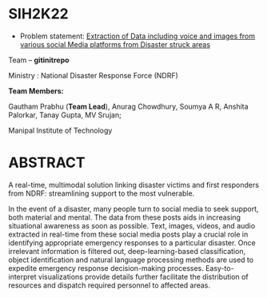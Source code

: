 # SIH2K22

- Problem statement: [Extraction of Data including voice and images from various social Media platforms from Disaster struck areas](https://vikas-066f8f.webflow.io/)

Team – <b>gitinitrepo</b>

Ministry : National Disaster Response Force (NDRF)

<b>Team Members:</b>

Gautham Prabhu (<b>Team Lead</b>), Anurag Chowdhury, Soumya A R, Anshita Palorkar, Tanay Gupta, MV Srujan;

Manipal Institute of Technology

# ABSTRACT

A real-time, multimodal solution linking disaster victims and first responders from NDRF: streamlining support to the most vulnerable.

In the event of a disaster, many people turn to social media to seek support, both material and mental. The data from these posts aids in increasing situational awareness as soon as possible. Text, images, videos, and audio extracted in real-time from these social media posts play a crucial role in identifying appropriate emergency responses to a particular disaster. Once irrelevant information is filtered out, deep-learning-based classification, object identification and natural language processing methods are used to expedite emergency response decision-making
processes. Easy-to-interpret visualizations provide details further facilitate the distribution of resources and dispatch required personnel to affected areas.

